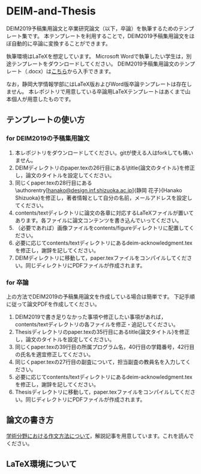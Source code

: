 # DEIM-and-Thesis
DEIM2019予稿集用論文と卒業研究論文（以下，卒論）を執筆するためのテンプレート集です。
本テンプレートを利用することで，DEIM2019予稿集用論文をほぼ自動的に卒論に変換することができます。

執筆環境はLaTeXを想定しています。
Microsoft Wordで執筆したい学生は，別途テンプレートをダウンロードしてください。
DEIM2019予稿集用論文のテンプレート（.docx）は[こちら](http://db-event.jpn.org/deim2019/data/format_docx_deim2019_j.docx)から入手できます。

なお，静岡大学情報学部にはLaTeX版およびWord版卒論テンプレートは存在しません。
本レポジトリで用意している卒論用LaTeXテンプレートはあくまで山本個人が用意したものです。


## テンプレートの使い方
### for DEIM2019の予稿集用論文
1. 本レポジトリをダウンロードしてください。gitが使える人はforkしても構いません。
2. DEIMディレクトリのpaper.texの26行目にある\jtitle{論文のタイトル}を修正し，論文のタイトルを設定してください。
3. 同じくpaper.texの28行目にある\authorentry[hanako@design.inf.shizuoka.ac.jp]{静岡 花子}{Hanako Shizuoka}を修正し，著者情報として自分の名前，メールアドレスを設定してください。
4. contents/textディレクトリに論文の各章に対応するLaTeXファイルが置いてあります。各ファイルに論文コンテンツを書き込んでいってください。
5. （必要であれば）画像ファイルをcontents/figureディレクトリに配置してください。
6. 必要に応じてcontents/textディレクトリにあるdeim-acknowledgment.texを修正し，謝辞を記してください。
7. DEIMディレクトリに移動して，paper.texファイルをコンパイルしてください。同じディレクトリにPDFファイルが作成されます。

### for 卒論
上の方法でDEIM2019の予稿集用論文を作成している場合は簡単です。
下記手順に従って論文PDFを作成してください。

1. DEIM2019で書き足りなかった事項や修正したい事項があれば，contents/textディレクトリの各ファイルを修正・追記してください。
2. Thesisディレクトリのpaper.texの35行目にあるtitle{論文タイトル}を修正し，論文のタイトルを設定してください。
3. 同じくpaper.texの39行目の所属プログラム名，40行目の学籍番号，42行目の氏名を適宜修正してください。
4. 同じくpaper.texの27行目の副査について，担当副査の教員名を入力してください。
5. 必要に応じてcontents/textディレクトリにあるdeim-acknowledgment.texを修正し，謝辞を記してください。
6. Thesisディレクトリに移動して，paper.texファイルをコンパイルしてください。同じディレクトリにPDFファイルが作成されます。


## 論文の書き方
[学術分野における作文方法について](https://github.com/ymmt3-lab/lab-management/blob/master/how-to-write-a-paper.md)，解説記事を用意しています。これを読んでください。

## LaTeX環境について
